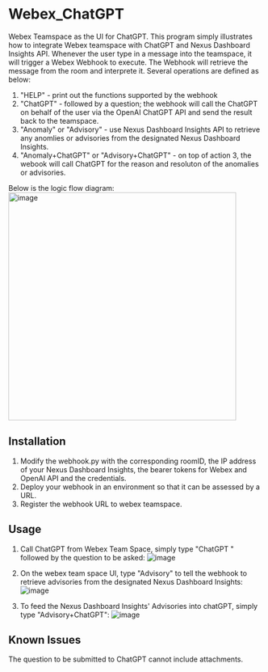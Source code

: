 # Webex_ChatGPT
 Webex Teamspace as the UI for ChatGPT. This program simply illustrates how to integrate Webex teamspace with ChatGPT and Nexus Dashboard Insights API. Whenever the user type in a message into the teamspace, it will trigger a Webex Webhook to execute. The Webhook will retrieve the message  from the room and interprete it. Several operations are defined as below:

 1. "HELP" - print out the functions supported by the webhook
 2. "ChatGPT" - followed by a question; the webhook will call the ChatGPT on behalf of the user via the OpenAI ChatGPT API and send the result back to the teamspace.
 3. "Anomaly" or "Advisory" - use Nexus Dashboard Insights API to retrieve any anomlies or advisories from the designated Nexus Dashboard Insights.
 4. "Anomaly+ChatGPT" or "Advisory+ChatGPT" - on top of action 3, the webook will call ChatGPT for the reason and resoluton of the anomalies or advisories.

Below is the logic flow diagram:
<img width="451" alt="image" src="https://github.com/philiwon8868/Webex_ChatGPT/assets/8743281/4653564b-8203-4c2a-8616-61133b10434b">


## Installation
1. Modify the webhook.py with the corresponding roomID, the IP address of your Nexus Dashboard Insights, the bearer tokens for Webex and OpenAI API and the credentials.
2. Deploy your webhook in an environment so that it can be assessed by a URL.
3. Register the webhook URL to webex teamspace.

## Usage
1. Call ChatGPT from Webex Team Space, simply type "ChatGPT " followed by the question to be asked:
![image](https://github.com/philiwon8868/Webex_ChatGPT/assets/8743281/dd52dfd2-fa2a-49ec-9731-0de5aeb0102d)

2. On the webex team space UI, type "Advisory" to tell the webhook to retrieve advisories from the designated Nexus Dashboard Insights:
![image](https://github.com/philiwon8868/Webex_ChatGPT/assets/8743281/4c43d1f6-bb32-49ea-95cd-8b144b9d48d2)

3. To feed the Nexus Dashboard Insights' Advisories into chatGPT, simply type "Advisory+ChatGPT":
![image](https://github.com/philiwon8868/Webex_ChatGPT/assets/8743281/f7661f90-a50a-4488-a576-2ff527ab61b1)


## Known Issues
The question to be submitted to ChatGPT cannot include attachments.





